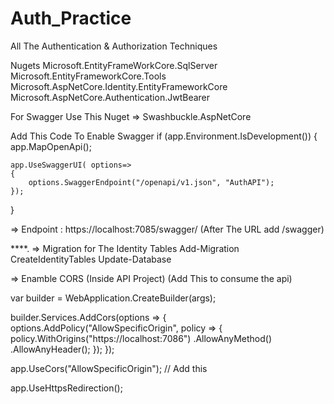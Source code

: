 # Auth_Practice
All The Authentication &amp; Authorization Techniques

Nugets
Microsoft.EntityFrameWorkCore.SqlServer
Microsoft.EntityFrameworkCore.Tools
Microsoft.AspNetCore.Identity.EntityFrameworkCore
Microsoft.AspNetCore.Authentication.JwtBearer

For Swagger Use This Nuget
=> Swashbuckle.AspNetCore

Add This Code To Enable Swagger
if (app.Environment.IsDevelopment())
{
    app.MapOpenApi();

    app.UseSwaggerUI( options=>
    {
        options.SwaggerEndpoint("/openapi/v1.json", "AuthAPI");
    });
}


=> Endpoint : https://localhost:7085/swagger/   (After The URL add /swagger)

****.
=> Migration for The Identity Tables
	Add-Migration CreateIdentityTables
	Update-Database


=> Enamble CORS (Inside API Project) (Add This to consume the api)

var builder = WebApplication.CreateBuilder(args);

builder.Services.AddCors(options =>
{
    options.AddPolicy("AllowSpecificOrigin", policy =>
    {
        policy.WithOrigins("https://localhost:7086")
        .AllowAnyMethod()
        .AllowAnyHeader();
    });
});

app.UseCors("AllowSpecificOrigin");  // Add this 

app.UseHttpsRedirection();

